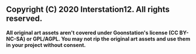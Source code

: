 ## Copyright (C) 2020 Interstation12. All rights reserved.
**All original art assets aren't covered under Goonstation's license (CC BY-NC-SA) or GPL/AGPL. You may not rip the original art assets and use them in your project without consent.**